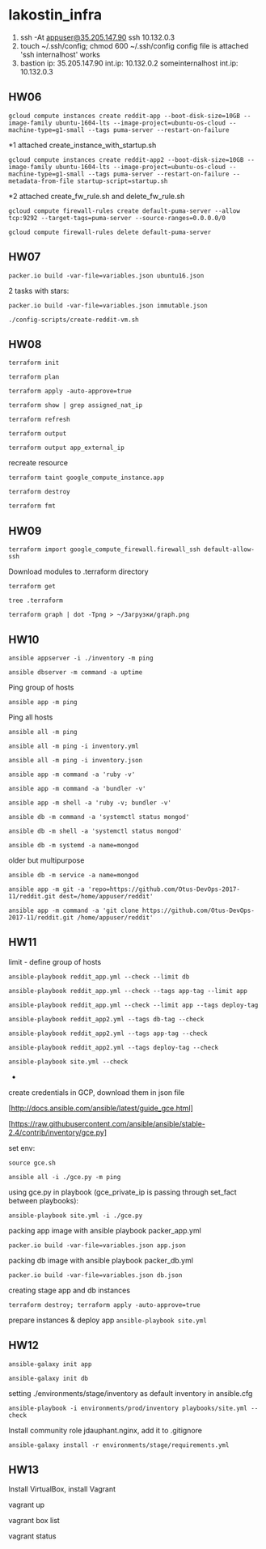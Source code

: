 # lakostin_infra

1. ssh -At appuser@35.205.147.90 ssh 10.132.0.3
2. touch ~/.ssh/config; chmod 600 ~/.ssh/config
 config file is attached
 'ssh internalhost' works
3. bastion ip: 35.205.147.90 int.ip: 10.132.0.2
   someinternalhost 	     int.ip: 10.132.0.3

## HW06

```gcloud compute instances create reddit-app --boot-disk-size=10GB --image-family ubuntu-1604-lts --image-project=ubuntu-os-cloud --machine-type=g1-small --tags puma-server --restart-on-failure```

*1 attached create_instance_with_startup.sh

```gcloud compute instances create reddit-app2 --boot-disk-size=10GB --image-family ubuntu-1604-lts --image-project=ubuntu-os-cloud --machine-type=g1-small --tags puma-server --restart-on-failure --metadata-from-file startup-script=startup.sh```

*2 attached create_fw_rule.sh and delete_fw_rule.sh

```gcloud compute firewall-rules create default-puma-server --allow tcp:9292 --target-tags=puma-server --source-ranges=0.0.0.0/0```

```gcloud compute firewall-rules delete default-puma-server```

## HW07

```packer.io build -var-file=variables.json ubuntu16.json```

2 tasks with stars:

```packer.io build -var-file=variables.json immutable.json```

```./config-scripts/create-reddit-vm.sh```

## HW08

```terraform init```

```terraform plan```

```terraform apply -auto-approve=true```

```terraform show | grep assigned_nat_ip```

```terraform refresh```

```terraform output```

```terraform output app_external_ip```

recreate resource

```terraform taint google_compute_instance.app```

```terraform destroy```

```terraform fmt```

## HW09
```terraform import google_compute_firewall.firewall_ssh default-allow-ssh```

Download modules to .terraform directory

```terraform get```

```tree .terraform```

```terraform graph | dot -Tpng > ~/Загрузки/graph.png```


## HW10

```ansible appserver -i ./inventory -m ping```

```ansible dbserver -m command -a uptime```

Ping group of hosts

```ansible app -m ping```

Ping all hosts

```ansible all -m ping```

```ansible all -m ping -i inventory.yml```

```ansible all -m ping -i inventory.json```

```ansible app -m command -a 'ruby -v'```

```ansible app -m command -a 'bundler -v'```

```ansible app -m shell -a 'ruby -v; bundler -v'```

```ansible db -m command -a 'systemctl status mongod'```

```ansible db -m shell -a 'systemctl status mongod'```

```ansible db -m systemd -a name=mongod```

older but multipurpose

```ansible db -m service -a name=mongod```

```ansible app -m git -a 'repo=https://github.com/Otus-DevOps-2017-11/reddit.git dest=/home/appuser/reddit'```

```ansible app -m command -a 'git clone https://github.com/Otus-DevOps-2017-11/reddit.git /home/appuser/reddit'```


## HW11

limit - define group of hosts

```ansible-playbook reddit_app.yml --check --limit db```

```ansible-playbook reddit_app.yml --check --tags app-tag --limit app```

```ansible-playbook reddit_app.yml --check --limit app --tags deploy-tag```

```ansible-playbook reddit_app2.yml --tags db-tag --check```

```ansible-playbook reddit_app2.yml --tags app-tag --check```

```ansible-playbook reddit_app2.yml --tags deploy-tag --check```

```ansible-playbook site.yml --check```

*
create credentials in GCP, download them in json file

[http://docs.ansible.com/ansible/latest/guide_gce.html]

[https://raw.githubusercontent.com/ansible/ansible/stable-2.4/contrib/inventory/gce.py]

set env:

```source gce.sh```

```ansible all -i ./gce.py -m ping```

using gce.py in playbook (gce_private_ip is passing through set_fact between playbooks):

```ansible-playbook site.yml -i ./gce.py```

packing app image with ansible playbook packer_app.yml

```packer.io build -var-file=variables.json app.json```

packing db image with ansible playbook packer_db.yml

```packer.io build -var-file=variables.json db.json```

creating stage app and db instances

```terraform destroy; terraform apply -auto-approve=true```

prepare instances & deploy app
```ansible-playbook site.yml```


## HW12
```ansible-galaxy init app```

```ansible-galaxy init db```

setting ./environments/stage/inventory as default inventory in ansible.cfg

```ansible-playbook -i environments/prod/inventory playbooks/site.yml --check```

Install community role jdauphant.nginx, add it to .gitignore

```ansible-galaxy install -r environments/stage/requirements.yml```

## HW13

Install VirtualBox, install Vagrant

vagrant up

vagrant box list

vagrant status
